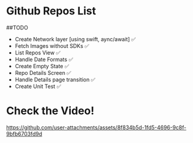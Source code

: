 #  Github Repos List



##TODO
- Create Network layer [using swift, aync/await] ✅
- Fetch Images without SDKs ✅
- List Repos View ✅
- Handle Date Formats ✅
- Create Empty State ✅
- Repo Details Screen  ✅
- Handle Details page transition ✅
- Create Unit Test ✅

# Check the Video! 


https://github.com/user-attachments/assets/8f834b5d-1fd5-4696-9c8f-9bfb6703fd9d


